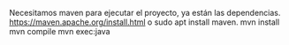 Necesitamos maven para ejecutar el proyecto, ya están las dependencias.
https://maven.apache.org/install.html o sudo apt install maven.
mvn install
mvn compile
mvn exec:java